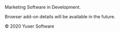 <html>
 <head>
  <p> Marketing Software in Development. </p>
<p> Browser add-on details will be available in the future. </p>

<p> © 2020 Yuser Software </p>
